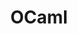 ---
blog: https://ocaml.org/community/planet/
git: https://github.com/ocaml
images:
- ocaml-ar21.svg
- ocaml-icon.svg
logohandle: ocaml
sort: ocaml
title: OCaml
website: https://ocaml.org/
wikipedia: https://en.wikipedia.org/wiki/OCaml
---
